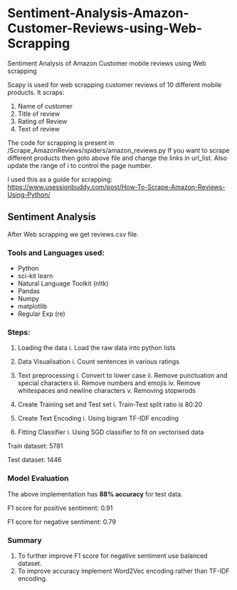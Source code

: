 # Sentiment-Analysis-Amazon-Customer-Reviews-using-Web-Scrapping #
Sentiment Analysis of Amazon Customer mobile reviews using Web scrapping

Scapy is used for web scrapping customer reviews of 10 different mobile products. 
It scraps:
1. Name of customer
2. Title of review
3. Rating of Review
4. Text of review

The code for scrapping is present in /Scrape_AmazonReviews/spiders/amazon_reviews.py
If you want to scrape different products then goto above file and change the links in url_list. Also update the range of i to control the page number.

I used this as a guide for scrapping: https://www.usessionbuddy.com/post/How-To-Scrape-Amazon-Reviews-Using-Python/

## Sentiment Analysis ##
After Web scrapping we get reviews.csv file.

### Tools and Languages used: ###
* Python
* sci-kit learn
* Natural Language Toolkit (nltk)
* Pandas
* Numpy
* matplotlib
* Regular Exp (re)

### Steps: ###
1. Loading the data
i. Load the raw data into python lists

2. Data Visualisation
i. Count sentences in various ratings

3. Text preprocessing
i. Convert to lower case
ii. Remove punctuation  and special characters
iii. Remove numbers and emojis
iv. Remove whitespaces and newline characters
v. Removing stopwrods

4. Create Training set and Test set
i. Train-Test split ratio is 80:20 

5. Create Text Encoding
i. Using bigram TF-IDF encoding 

6. Fitting Classifier
i. Using SGD classifier to fit on vectorised data

Train dataset: 5781

Test dataset: 1446

### Model Evaluation ### 
The above implementation has **88% accuracy** for test data.

F1 score for positive sentiment: 0.91

F1 score for negative sentiment: 0.79

### Summary ###
1. To further improve F1 score for negative sentiment use balanced dataset.
2. To improve accuracy implement Word2Vec encoding rather than TF-IDF encoding.

